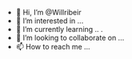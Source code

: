 - 👋 Hi, I’m @Willribeir
- 👀 I’m interested in ...
- 🌱 I’m currently learning ..
.
- 💞️ I’m looking to collaborate on ...
- 📫 How to reach me ...

<!---
Willribeir/Willribeir is a ✨ special ✨ repository because its `README.md` (this file) appears on your GitHub profile.
You can click the Preview link to take a look at your changes.
--->
